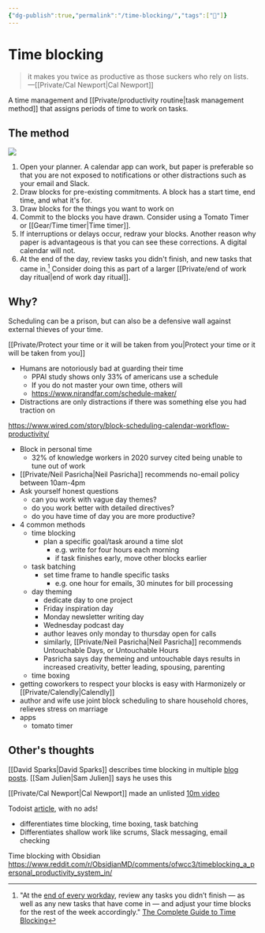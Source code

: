 ```yaml
---
{"dg-publish":true,"permalink":"/time-blocking/","tags":["🌱"]}
---
```


# Time blocking

> it makes you twice as productive as those suckers who rely on lists.
> —[[Private/Cal Newport\|Cal Newport]]

A time management and [[Private/productivity routine\|task management method]] that assigns periods of time to work on tasks. 

## The method

![](https://images.ctfassets.net/dm4oa8qtogq0/4TX4sf646bho3bNtnOKLFr/afcd4912bdc83f1eb6ed2709ad2acf92/Time_blocking.png)

1. Open your planner. A calendar app can work, but paper is preferable so that you are not exposed to notifications or other distractions such as your email and Slack.
2. Draw blocks for pre-existing commitments. A block has a start time, end time, and what it's for.
3. Draw blocks for the things you want to work on
4. Commit to the blocks you have drawn. Consider using a Tomato Timer or [[Gear/Time timer\|Time timer]].
5. If interruptions or delays occur, redraw your blocks. Another reason why paper is advantageous is that you can see these corrections. A digital calendar will not.
6. At the end of the day, review tasks you didn't finish, and new tasks that came in.[^1] Consider doing this as part of a larger [[Private/end of work day ritual\|end of work day ritual]].

## Why?

Scheduling can be a prison, but can also be a defensive wall against external thieves of your time.

[[Private/Protect your time or it will be taken from you\|Protect your time or it will be taken from you]]

- Humans are notoriously bad at guarding their time
	- PPAI study shows only 33% of americans use a schedule
	- If you do not master your own time, others will
	- https://www.nirandfar.com/schedule-maker/
- Distractions are only distractions if there was something else you had traction on

https://www.wired.com/story/block-scheduling-calendar-workflow-productivity/
- Block in personal time
	- 32% of knowledge workers in 2020 survey cited being unable to tune out of work
- [[Private/Neil Pasricha\|Neil Pasricha]] recommends no-email policy between 10am-4pm
- Ask yourself honest questions 
	- can you work with vague day themes?
	- do you work better with detailed directives?
	- do you have time of day you are more productive?
- 4 common methods
	- time blocking
		- plan a specific goal/task around a time slot
			- e.g. write for four hours each morning
			- if task finishes early, move other blocks earlier
	- task batching
		- set time frame to handle specific tasks
			- e.g. one hour for emails, 30 minutes for bill processing
	- day theming
		- dedicate day to one project
		- Friday inspiration day
		- Monday newsletter writing day
		- Wednesday podcast day
		- 	author leaves only monday to thursday open for calls
		- similarly, [[Private/Neil Pasricha\|Neil Pasricha]] recommends Untouchable Days, or Untouchable Hours
		- Pasricha says day themeing and untouchable days results in increased creativity, better leading, spousing, parenting 
	- time boxing
- getting coworkers to respect your blocks is easy with Harmonizely or [[Private/Calendly\|Calendly]]
- author and wife use joint block scheduling to share household chores, relieves stress on marriage
- apps
	- tomato timer

## Other's thoughts

[[David Sparks\|David Sparks]] describes time blocking in multiple [blog posts](https://www.macsparky.com/blog/tag/hyper-scheduling/). [[Sam Julien\|Sam Julien]] says he uses this 

[[Private/Cal Newport\|Cal Newport]] made an unlisted [10m video](https://youtu.be/eff9h1WYxSo)

Todoist [article](https://todoist.com/productivity-methods/time-blocking), with no ads!
- differentiates time blocking, time boxing, task batching
- Differentiates shallow work like scrums, Slack messaging, email checking


Time blocking with Obsidian
https://www.reddit.com/r/ObsidianMD/comments/ofwcc3/timeblocking_a_personal_productivity_system_in/

[^1]: "At the [end of every workday](https://doist.com/blog/end-work-day/?itm_campaign=time_blocking&itm_medium=referral&itm_source=productivity_methods_guides&_ga=2.128252108.1734271248.1656458521-492341733.1656458519), review any tasks you didn’t finish — as well as any new tasks that have come in — and adjust your time blocks for the rest of the week accordingly." [The Complete Guide to Time Blocking](https://todoist.com/productivity-methods/time-blocking)